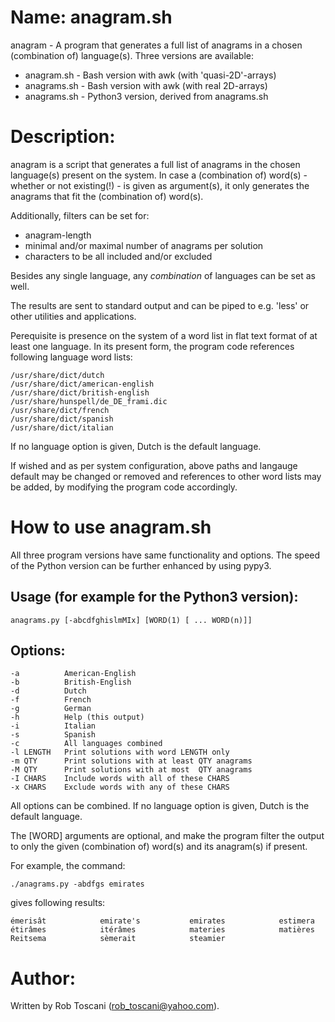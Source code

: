 # Name: anagram.sh
anagram - A program that generates a full list of anagrams in a chosen (combination of) language(s). Three versions are available:
- anagram.sh  - Bash version with awk (with 'quasi-2D'-arrays)
- anagrams.sh - Bash version with awk (with real 2D-arrays)
- anagrams.sh - Python3 version, derived from anagrams.sh

# Description:
anagram is a script that generates a full list of anagrams in the chosen language(s) present on the system.
In case a (combination of) word(s) - whether or not existing(!) - is given as argument(s),
it only generates the anagrams that fit the (combination of) word(s). 

Additionally, filters can be set for:
- anagram-length
- minimal and/or maximal number of anagrams per solution
- characters to be all included and/or excluded

Besides any single language, any *combination* of languages can be set as well.

The results are sent to standard output and can be piped to e.g. 'less' or other utilities and applications.

Perequisite is presence on the system of a word list in flat text format of at least one language.
In its present form, the program code references following language word lists: 

	/usr/share/dict/dutch
	/usr/share/dict/american-english
	/usr/share/dict/british-english
	/usr/share/hunspell/de_DE_frami.dic
	/usr/share/dict/french
	/usr/share/dict/spanish
	/usr/share/dict/italian

If no language option is given, Dutch is the default language.

If wished and as per system configuration, above paths and langauge default may be changed or removed and references to other word lists may be added, by modifying the program code accordingly.

# How to use anagram.sh

All three program versions have same functionality and options.
The speed of the Python version can be further enhanced by using pypy3.

## Usage (for example for the Python3 version):

	anagrams.py [-abcdfghislmMIx] [WORD(1) [ ... WORD(n)]]

## Options:
	-a          American-English
	-b          British-English
	-d          Dutch
	-f          French
	-g          German
	-h          Help (this output)
	-i          Italian
	-s          Spanish
	-c          All languages combined
	-l LENGTH   Print solutions with word LENGTH only
	-m QTY      Print solutions with at least QTY anagrams
	-M QTY      Print solutions with at most  QTY anagrams
	-I CHARS    Include words with all of these CHARS
	-x CHARS    Exclude words with any of these CHARS

All options can be combined. If no language option is given, Dutch is the default language.

The [WORD] arguments are optional, and make the program filter the output to only the given (combination of) word(s) and its anagram(s) if present.

For example, the command:

	./anagrams.py -abdfgs emirates

gives following results:

	émerisât            emirate's           emirates            estimera            étirâmes            itérâmes            materies            matières            Reitsema            sèmerait            steamier 

# Author:
Written by Rob Toscani (rob_toscani@yahoo.com).
